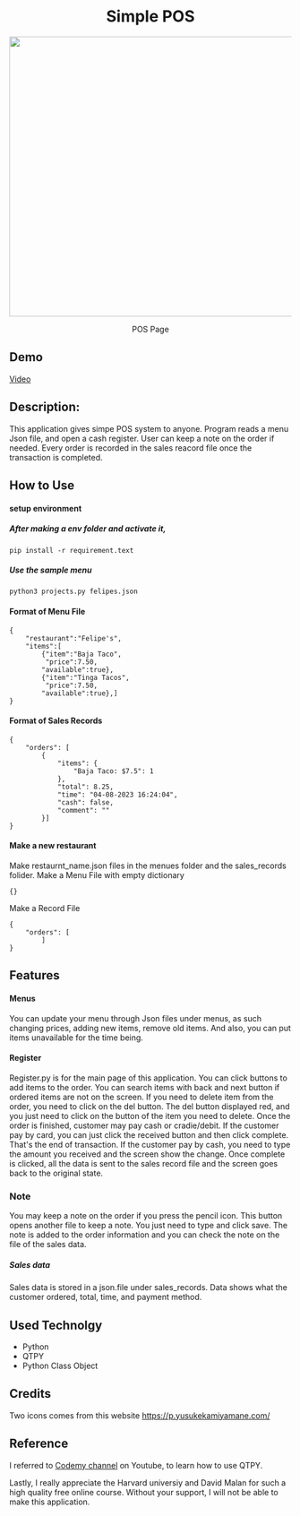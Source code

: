 <h1 align="center">Simple POS</h1>
<p align="center" width="100%">
<img src='https://res.cloudinary.com/dmaijlcxd/image/upload/v1680989768/pos_screen_lry4xe.png' width='600' height='500'>
</p>
<p align="center">
  POS Page
</p>

## Demo
[Video](https://youtu.be/HtDdZ87K-to)

## Description:
This application gives simpe POS system to anyone. Program reads a menu Json file, and open a cash register. User can keep a note on the order if needed. Every order is recorded in the sales reacord file once the transaction is completed. 
## How to Use
#### setup environment
##### After making a env folder and activate it, 
`pip install -r requirement.text`
##### Use the sample menu 
`python3 projects.py felipes.json`

#### Format of Menu File 
```
{
    "restaurant":"Felipe's",
    "items":[
        {"item":"Baja Taco",
         "price":7.50,
        "available":true},
        {"item":"Tinga Tacos",
         "price":7.50,
        "available":true},]
}
```
#### Format of Sales Records
```
{
    "orders": [
        {
            "items": {
                "Baja Taco: $7.5": 1
            },
            "total": 8.25,
            "time": "04-08-2023 16:24:04",
            "cash": false,
            "comment": ""
        }]
}    
```

#### Make a new restaurant 
Make restaurnt_name.json files in the menues folder and the sales_records folider.
Make a Menu File with empty dictionary
```
{}
```
Make a Record File 
```
{
    "orders": [
        ]
}  
```


## Features 
#### Menus 
You can update your menu through Json files under menus, as such changing prices, adding new items, remove old items. And also, you can put items unavailable for the time being.
    
#### Register
Register.py is for the main page of this application. You can click buttons to add items to the order. You can search items with back and next button if ordered items are not on the screen. If you need to delete item from the order, you need to click on the del button. The del button displayed red, and you just need to click on the button of the item you need to delete. Once the order is finished, customer may pay cash or cradie/debit. If the customer pay by card, you can just click the received button and then click complete. That's the end of transaction. If the customer pay by cash, you need to type the amount you received and the screen show the change. Once complete is clicked, all the data is sent to the sales record file and the screen goes back to the original state. 
### Note
You may keep a note on the order if you press the pencil icon. This button opens another file to keep a note. You just need to type and click save. The note is added to the order information and you can check the note on the file of the sales data.

##### Sales data
Sales data is stored in a json.file under sales_records. Data shows what the customer ordered, total, time, and payment method. 
     

## Used Technolgy
- Python
- QTPY
- Python Class Object    

## Credits 
Two icons comes from this website https://p.yusukekamiyamane.com/

## Reference 
I referred to [Codemy channel](https://www.youtube.com/c/Codemycom) on Youtube, to learn how to use QTPY.
   
Lastly, I really appreciate the Harvard universiy and David Malan for such a high quality free online course. Without your support, I will not be able to make this application.  
